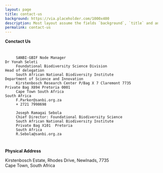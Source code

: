 ```yaml
---
layout: page
title: contact-us
background: https://via.placeholder.com/1000x400
description: Most layout assume the fields `background`, `title` and an optional `description`
permalink: contact-us
---
```

**Conctact Us**
<h1></h1>                                                       
                                                        
         SANBI-GBIF Node Manager                                            Dr Yonah Seleti
         Foundational Biodiversity Science Division                         Head of delegation
         South African National Biodiversity Institute                      Department of Science and Innovation
         Kirstenbosch Research Center P/Bag X 7 Claremont 7735              Private Bag X894 Pretoria 0001
         Cape Town South Africa                                             South Africa
         F.Parker@sanbi.org.za
         + 2721 7998698
                                                
         Joseph Ramagai Sebola
         Chief Director: Foundational Biodiversity Science
         South African National Biodiversity Institute
         Private Bag X101  Pretoria
         South Africa
         R.Sebola@sanbi.org.za


<h1> </h1>
<p><b>Physical Address</b></p>
Kirstenbosch Estate, Rhodes Drive, Newlnads, 7735<br>
Cape Town, South Africa<br>
